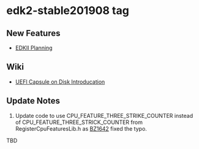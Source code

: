 # edk2-stable201908 tag

## New Features
* [EDKII Planning](https://github.com/tianocore/tianocore.github.io/wiki/EDK-II-Release-Planning)

## Wiki
* [UEFI Capsule on Disk Introducation](https://github.com/tianocore/tianocore.github.io/wiki/UEFI-Capsule-on-Disk-Introducation)

## Update Notes
1. Update code to use CPU_FEATURE_THREE_STRIKE_COUNTER instead of CPU_FEATURE_THREE_STRICK_COUNTER from RegisterCpuFeaturesLib.h as [BZ1642](https://bugzilla.tianocore.org/show_bug.cgi?id=1642) fixed the typo.

TBD